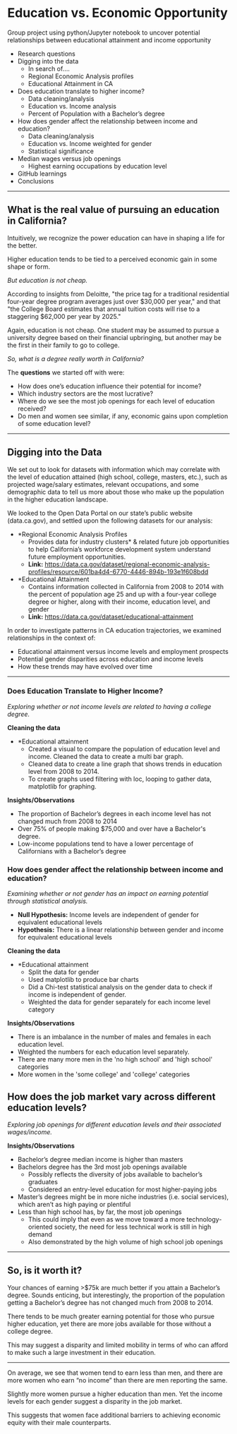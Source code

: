 # Education vs. Economic Opportunity

Group project using python/Jupyter notebook to uncover potential relationships between educational attainment and income opportunity

* Research questions
* Digging into the data
  * In search of….
  * Regional Economic Analysis profiles
  * Educational Attainment in CA
* Does education translate to higher income?
  * Data cleaning/analysis
  * Education vs. Income analysis
  * Percent of Population with a Bachelor’s degree
* How does gender affect the relationship between income and education?
  * Data cleaning/analysis
  * Education vs. Income weighted for gender
  * Statistical significance
* Median wages versus job openings
  * Highest earning occupations by education level
* GitHub learnings
* Conclusions

---------------------------------------------------------------------------------------------------------------------


## What is the real value of pursuing an education in California?
Intuitively, we recognize the power education can have in shaping a life for the better. 

Higher education tends to be tied to a perceived economic gain in some shape or form. 

*But education is not cheap.*

According to insights from Deloitte, "the price tag for a traditional residential four-year degree program averages just over 
$30,000 per year," and that "the College Board estimates that annual tuition costs will rise to a staggering $62,000 per year 
by 2025." 

Again, education is not cheap. One student may be assumed to pursue a university degree based on their financial upbringing, but another may be the first in their family to go to college. 

*So, what is a degree really worth in California?*

The **questions** we started off with were:
* How does one’s education influence their potential for income?
* Which industry sectors are the most lucrative? 
* Where do we see the most job openings for each level of education received?
* Do men and women see similar, if any, economic gains upon completion of some education level?
---------------------------------------------------------------------------------------------------------------------

## Digging into the Data
We set out to look for datasets with information which may correlate with the level of education attained (high school, college, masters, etc.), such as projected wage/salary estimates, relevant occupations, and some demographic data to tell us more about those who make up the population in the higher education landscape. 

We looked to the Open Data Portal on our state’s public website (data.ca.gov), and settled upon the following datasets for our analysis:
* *Regional Economic Analysis Profiles 
  * Provides data for industry clusters* & related future job opportunities to help California’s workforce development system understand future employment opportunities.
  * **Link:** https://data.ca.gov/dataset/regional-economic-analysis-profiles/resource/601ba4d4-6770-4446-894b-193e1f608bdd
* *Educational Attainment
  * Contains information collected in California from 2008 to 2014 with the percent of population age 25 and up with a four-year college degree or higher, along with their income, education level, and gender
  * **Link:** https://data.ca.gov/dataset/educational-attainment


In order to investigate patterns in CA education trajectories, we examined relationships in the context of:
* Educational attainment versus income levels and employment prospects
* Potential gender disparities across education and income levels
* How these trends may have evolved over time


---------------------------------------------------------------------------------------------------------------------

### Does Education Translate to Higher Income?
*Exploring whether or not income levels are related to having a college degree.*

**Cleaning the data**
* *Educational attainment
  * Created a visual to compare the population of education level and income.  Cleaned the data to create a multi bar graph.
  * Cleaned data to create a line graph that shows trends in education level from 2008 to 2014.
  * To create graphs used filtering with loc, looping to gather data, matplotlib for graphing.

**Insights/Observations**
* The proportion of Bachelor’s degrees in each income level has not changed much from 2008 to 2014
* Over 75% of people making $75,000 and over have a Bachelor's degree.
* Low-income populations tend to have a lower percentage of Californians with a Bachelor’s degree


### How does gender affect the relationship between income and education?
*Examining whether or not gender has an impact on earning potential through statistical analysis.*

* **Null Hypothesis:**  Income levels are independent of gender for equivalent educational levels
* **Hypothesis:**  There is a linear relationship between gender and income for equivalent educational levels

**Cleaning the data**
* *Educational attainment
  * Split the data for gender
  * Used matplotlib to produce bar charts
  * Did a Chi-test statistical analysis on the gender  data to check if income  is independent of gender.
  * Weighted the data for gender separately for each income level category


**Insights/Observations**
* There is an imbalance in the number of males and females in each education level.
* Weighted the numbers for each education level  separately.
* There are many more men in the 'no high school' and 'high school' categories
* More women in the 'some college' and 'college' categories


## How does the job market vary across different education levels?
*Exploring job openings for different education levels and their associated wages/income.*

**Insights/Observations**
* Bachelor’s degree median income is higher than masters
* Bachelors degree has the 3rd most job openings available
  * Possibly reflects the diversity of jobs available to bachelor’s graduates  
  * Considered an entry-level education for most higher-paying jobs
* Master’s degrees might be in more niche industries (i.e. social services), which aren’t as high paying or plentiful
* Less than high school has, by far, the most job openings
  * This could imply that even as we move toward a more technology-oriented society, the need for less technical work is still in high demand 
  * Also demonstrated by the high volume of high school job openings

---------------------------------------------------------------------------------------------------------------------



## So, is it worth it?

Your chances of earning >$75k are much better if you attain a Bachelor’s degree. Sounds enticing, but interestingly, the proportion of the population getting a Bachelor’s degree has not changed much from 2008 to 2014. 


There tends to be much greater earning potential for those who pursue higher education, yet there are more jobs available for those without a college degree.


This may suggest a disparity and limited mobility in terms of who can afford to make such a large investment in their education.

***

On average, we see that women tend to earn less than men, and there are more women who earn “no income” than there are men reporting the same. 


Slightly more women pursue a higher education than men. Yet the income levels for each gender suggest a disparity in the job market.


This suggests that women face additional barriers to achieving economic equity with their male counterparts.


